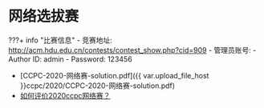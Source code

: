 # 网络选拔赛

???+ info "比赛信息"
	- 竞赛地址: http://acm.hdu.edu.cn/contests/contest_show.php?cid=909
	- 管理员账号:
    	- Author ID: admin
    	- Password: 123456

- [CCPC-2020-网络赛-solution.pdf]({{ var.upload_file_host }}ccpc/2020/CCPC-2020-网络赛-solution.pdf)
- [如何评价2020ccpc网络赛？](https://www.zhihu.com/question/422026748)